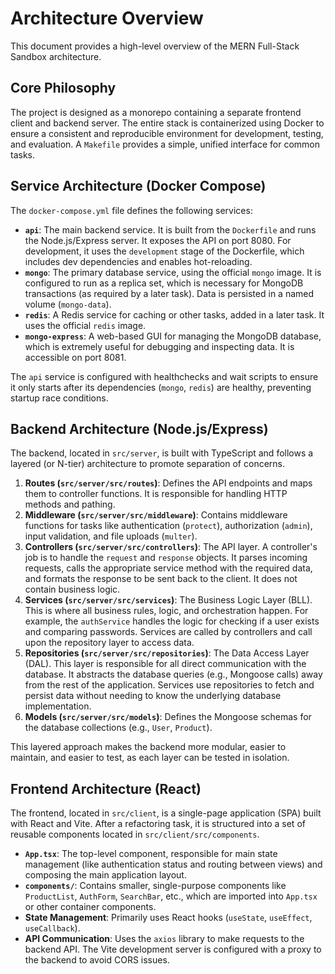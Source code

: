 # Architecture Overview

This document provides a high-level overview of the MERN Full-Stack Sandbox architecture.

## Core Philosophy

The project is designed as a monorepo containing a separate frontend client and backend server. The entire stack is containerized using Docker to ensure a consistent and reproducible environment for development, testing, and evaluation. A `Makefile` provides a simple, unified interface for common tasks.

## Service Architecture (Docker Compose)

The `docker-compose.yml` file defines the following services:

-   **`api`**: The main backend service. It is built from the `Dockerfile` and runs the Node.js/Express server. It exposes the API on port 8080. For development, it uses the `development` stage of the Dockerfile, which includes dev dependencies and enables hot-reloading.
-   **`mongo`**: The primary database service, using the official `mongo` image. It is configured to run as a replica set, which is necessary for MongoDB transactions (as required by a later task). Data is persisted in a named volume (`mongo-data`).
-   **`redis`**: A Redis service for caching or other tasks, added in a later task. It uses the official `redis` image.
-   **`mongo-express`**: A web-based GUI for managing the MongoDB database, which is extremely useful for debugging and inspecting data. It is accessible on port 8081.

The `api` service is configured with healthchecks and wait scripts to ensure it only starts after its dependencies (`mongo`, `redis`) are healthy, preventing startup race conditions.

## Backend Architecture (Node.js/Express)

The backend, located in `src/server`, is built with TypeScript and follows a layered (or N-tier) architecture to promote separation of concerns.

1.  **Routes (`src/server/src/routes`)**: Defines the API endpoints and maps them to controller functions. It is responsible for handling HTTP methods and pathing.
2.  **Middleware (`src/server/src/middleware`)**: Contains middleware functions for tasks like authentication (`protect`), authorization (`admin`), input validation, and file uploads (`multer`).
3.  **Controllers (`src/server/src/controllers`)**: The API layer. A controller's job is to handle the `request` and `response` objects. It parses incoming requests, calls the appropriate service method with the required data, and formats the response to be sent back to the client. It does not contain business logic.
4.  **Services (`src/server/src/services`)**: The Business Logic Layer (BLL). This is where all business rules, logic, and orchestration happen. For example, the `authService` handles the logic for checking if a user exists and comparing passwords. Services are called by controllers and call upon the repository layer to access data.
5.  **Repositories (`src/server/src/repositories`)**: The Data Access Layer (DAL). This layer is responsible for all direct communication with the database. It abstracts the database queries (e.g., Mongoose calls) away from the rest of the application. Services use repositories to fetch and persist data without needing to know the underlying database implementation.
6.  **Models (`src/server/src/models`)**: Defines the Mongoose schemas for the database collections (e.g., `User`, `Product`).

This layered approach makes the backend more modular, easier to maintain, and easier to test, as each layer can be tested in isolation.

## Frontend Architecture (React)

The frontend, located in `src/client`, is a single-page application (SPA) built with React and Vite. After a refactoring task, it is structured into a set of reusable components located in `src/client/src/components`.

-   **`App.tsx`**: The top-level component, responsible for main state management (like authentication status and routing between views) and composing the main application layout.
-   **`components/`**: Contains smaller, single-purpose components like `ProductList`, `AuthForm`, `SearchBar`, etc., which are imported into `App.tsx` or other container components.
-   **State Management**: Primarily uses React hooks (`useState`, `useEffect`, `useCallback`).
-   **API Communication**: Uses the `axios` library to make requests to the backend API. The Vite development server is configured with a proxy to the backend to avoid CORS issues.
